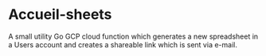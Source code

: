 # Accueil-sheets

A small utility Go GCP cloud function which generates a new spreadsheet in a Users account and creates a shareable link which is sent via e-mail.